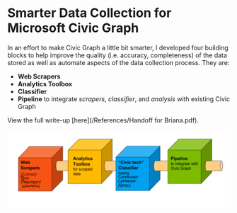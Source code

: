 # Smarter Data Collection for Microsoft Civic Graph

In an effort to make Civic Graph a little bit smarter, I developed four building blocks to help improve the quality (i.e. accuracy, completeness) of the data stored as well as automate aspects of the data collection process. They are:

* __Web Scrapers__
* __Analytics Toolbox__
* __Classifier__
* __Pipeline__ to integrate *scrapers*, *classifier*, and *analysis* with existing Civic Graph

View the full write-up [here](/References/Handoff for Briana.pdf).


![](blocks.png)
